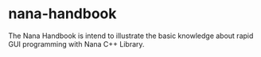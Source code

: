 # nana-handbook
The Nana Handbook is intend to illustrate the basic knowledge about rapid GUI programming with Nana C++ Library.
